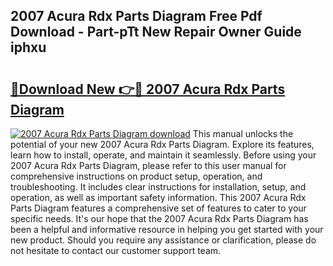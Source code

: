 ## 2007 Acura Rdx Parts Diagram Free Pdf Download - Part-pTt New Repair Owner Guide iphxu

# <h2><a href="http://dfpbts.blite.top/?on=2007+Acura+Rdx+Parts+Diagram">🔗Download New 👉🔴 2007 Acura Rdx Parts Diagram</a></h2>

[![2007 Acura Rdx Parts Diagram download](https://i.imgur.com/lujVjoI.png)](http://dfpbts.blite.top/?on=2007+Acura+Rdx+Parts+Diagram)
This manual unlocks the potential of your new 2007 Acura Rdx Parts Diagram. Explore its features, learn how to install, operate, and maintain it seamlessly. Before using your 2007 Acura Rdx Parts Diagram, please refer to this user manual for comprehensive instructions on product setup, operation, and troubleshooting. It includes clear instructions for installation, setup, and operation, as well as important safety information. This 2007 Acura Rdx Parts Diagram features a comprehensive set of features to cater to your specific needs. It's our hope that the 2007 Acura Rdx Parts Diagram has been a helpful and informative resource in helping you get started with your new product. Should you require any assistance or clarification, please do not hesitate to contact our customer support team.
